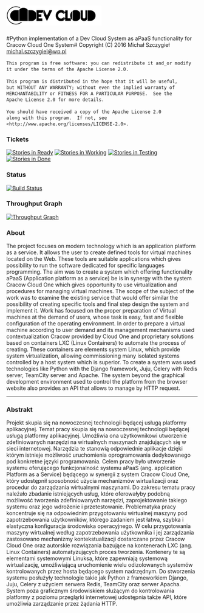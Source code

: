 ![alt logo](https://raw.githubusercontent.com/Dev-Cloud-Platform/Dev-Cloud/dev/dev_cloud/web_service/assets/app/images/logo-invoice.png)
================

#Python implementation of a Dev Cloud System as aPaaS functionality for Cracow Cloud One System#
    Copyright (C) 2016 Michał Szczygieł     <michal.szczygiel@wp.pl>

    This program is free software: you can redistribute it and_or modify
    it under the terms of the Apache License 2.0.
    
    This program is distributed in the hope that it will be useful,
    but WITHOUT ANY WARRANTY; without even the implied warranty of
    MERCHANTABILITY or FITNESS FOR A PARTICULAR PURPOSE.  See the
    Apache License 2.0 for more details.

    You should have received a copy of the Apache License 2.0
    along with this program.  If not, see <http://www.apache.org/licenses/LICENSE-2.0>.

### Tickets
[![Stories in Ready](https://badge.waffle.io/Dev-Cloud-Platform/Dev-Cloud.png?label=1%20-%20Ready&title=Ready)](https://waffle.io/Dev-Cloud-Platform/Dev-Cloud) [![Stories in Working](https://badge.waffle.io/Dev-Cloud-Platform/Dev-Cloud.png?label=2%20-%20Working&title=Working)](https://waffle.io/Dev-Cloud-Platform/Dev-Cloud) [![Stories in Testing](https://badge.waffle.io/Dev-Cloud-Platform/Dev-Cloud.png?label=3%20-%20Testing&title=Testing)](https://waffle.io/Dev-Cloud-Platform/Dev-Cloud) 
[![Stories in Done](https://badge.waffle.io/Dev-Cloud-Platform/Dev-Cloud.png?label=4%20-%20Done&title=Done)](https://waffle.io/Dev-Cloud-Platform/Dev-Cloud) 
### Status
[![Build Status](http://192.245.169.169:8111/app/rest/builds/buildType:DevCloud_Build/statusIcon)](http://192.245.169.169:8111/viewType.html?buildTypeId=DevCloud_Build&guest=1)
### Throughput Graph
[![Throughput Graph](https://graphs.waffle.io/dev-cloud-platform/dev-cloud/throughput.svg)](https://waffle.io/dev-cloud-platform/dev-cloud/metrics) 

### About
The project focuses on modern technology which is an application platform as a service.
It allows the user to create defined tools for virtual machines located on the Web. 
These tools are suitable applications which gives possibility to run the software dedicated for specific languages programming. 
The aim was to create a system which offering functionality aPaaS (Application platform as a service) be is in synergy with the system Cracow Cloud One which
gives opportunity to use virtualization and procedures for managing virtual machines.
The scope of the subject of the work was to examine the existing service that would offer similar
the possibility of creating specific tools and final step design the system and implement it.
Work has focused on the proper preparation of Virtual machines at the demand of users, whose task is easy, fast and flexible configuration of the operating environment.
In order to prepare a virtual machine according to user demand and its management mechanisms used contextualization Cracow provided by Cloud One and proprietary solutions based on containers LXC (Linux Containers) to automate the process of creating.
These containers are elements system Linux, which provide system virtualization, allowing commissioning many isolated systems controlled by a host system which is superior.
To create a system was used technologies like Python with the Django framework, Juju, Celery with Redis server, TeamCity server and Apache.
The system beyond the graphical development environment used to control the platform from the browser website also provides an API that allows to manage by HTTP request.

***

### Abstrakt
Projekt  skupia się na nowoczesnej technologii będącej usługą platformy aplikacyjnej.
Temat pracy skupia się na nowoczesnej technologii będącej usługą platformy aplikacyjnej.
Umożliwia ona użytkownikowi utworzenie zdefiniowanych narzędzi na wirtualnych maszynach
znajdujących się w sieci internetowej. Narzędzia te stanowią odpowiednie aplikacje dzięki którym
istnieje możliwość uruchomienia oprogramowania dedykowanego pod konkretne języki
programowania. Celem pracy było utworzenie systemu oferującego funkcjonalność systemu aPaaS
(ang. application Platform as a Service) będącego w synergii z system Cracow Cloud One, który
udostępnił sposobność użycia mechanizmów wirtualizacji oraz procedur do zarządzania
wirtualnymi maszynami.
Do zakresu tematu pracy należało zbadanie istniejących usług, które oferowałyby podobną
możliwość tworzenia zdefiniowanych narzędzi, zaprojektowanie takiego systemu oraz jego
wdrożenie i przetestowanie. Problematyka pracy koncentruje się na odpowiednim przygotowaniu
wirtualnej maszyny pod zapotrzebowania użytkowników, którego zadaniem jest łatwa, szybka
i elastyczna konfiguracja środowiska operacyjnego. W celu przygotowania maszyny wirtualnej
według zapotrzebowania użytkownika i jej zarządzania zastosowano mechanizmy kontekstualizacji
dostarczane przez Cracow Cloud One oraz autorskie rozwiązania bazujące na kontenerach LXC
(ang. Linux Containers) automatyzujących proces tworzenia. Kontenery te są elementami
systemowymi Linuksa, które zapewniają systemową wirtualizację, umożliwiającą uruchomienie
wielu odizolowanych systemów kontrolowanych przez hosta będącego system nadrzędnym.
Do stworzenia systemu posłużyły technologie takie jak Python z frameworkiem Django, Juju,
Celery z użyciem serwera Redis, TeamCity oraz serwer Apacha. 
System poza graficznym środowiskiem służącym do kontrolowania platformy z poziomu przegląrki internetowej 
udostępnia także API, które umożliwia zarządzanie przez żądania HTTP.
